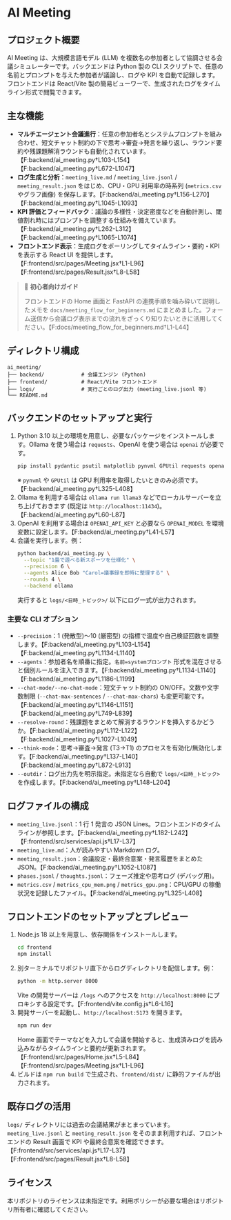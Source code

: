 # AI Meeting

## プロジェクト概要
AI Meeting は、大規模言語モデル (LLM) を複数名の参加者として協調させる会議シミュレーターです。バックエンドは Python 製の CLI スクリプトで、任意の名前とプロンプトを与えた参加者が議論し、ログや KPI を自動で記録します。フロントエンドは React/Vite 製の簡易ビューワーで、生成されたログをタイムライン形式で閲覧できます。

## 主な機能
- **マルチエージェント会議進行**：任意の参加者名とシステムプロンプトを組み合わせ、短文チャット制約の下で思考→審査→発言を繰り返し、ラウンド要約や残課題解消ラウンドも自動化されています。【F:backend/ai_meeting.py†L103-L154】【F:backend/ai_meeting.py†L672-L1047】
- **ログ生成と分析**：`meeting_live.md` / `meeting_live.jsonl` / `meeting_result.json` をはじめ、CPU・GPU 利用率の時系列 (`metrics.csv` やグラフ画像) を保存します。【F:backend/ai_meeting.py†L156-L270】【F:backend/ai_meeting.py†L1045-L1093】
- **KPI 評価とフィードバック**：議論の多様性・決定密度などを自動計測し、閾値割れ時にはプロンプトを調整する仕組みを備えています。【F:backend/ai_meeting.py†L262-L312】【F:backend/ai_meeting.py†L1065-L1074】
- **フロントエンド表示**：生成ログをポーリングしてタイムライン・要約・KPI を表示する React UI を提供します。【F:frontend/src/pages/Meeting.jsx†L1-L96】【F:frontend/src/pages/Result.jsx†L8-L58】

> 🔰 **初心者向けガイド**
>
> フロントエンドの Home 画面と FastAPI の連携手順を噛み砕いて説明したメモを `docs/meeting_flow_for_beginners.md` にまとめました。フォーム送信から会議ログ表示までの流れをざっくり知りたいときに活用してください。【F:docs/meeting_flow_for_beginners.md†L1-L44】

## ディレクトリ構成
```text
ai_meeting/
├── backend/            # 会議エンジン (Python)
├── frontend/           # React/Vite フロントエンド
├── logs/               # 実行ごとのログ出力 (meeting_live.jsonl 等)
└── README.md
```

## バックエンドのセットアップと実行
1. Python 3.10 以上の環境を用意し、必要なパッケージをインストールします。Ollama を使う場合は `requests`、OpenAI を使う場合は `openai` が必要です。
   ```bash
   pip install pydantic psutil matplotlib pynvml GPUtil requests openai
   ```
   ※ `pynvml` や `GPUtil` は GPU 利用率を取得したいときのみ必須です。【F:backend/ai_meeting.py†L325-L408】
2. Ollama を利用する場合は `ollama run llama3` などでローカルサーバーを立ち上げておきます (既定は `http://localhost:11434`)。【F:backend/ai_meeting.py†L60-L87】
3. OpenAI を利用する場合は `OPENAI_API_KEY` と必要なら `OPENAI_MODEL` を環境変数に設定します。【F:backend/ai_meeting.py†L41-L57】
4. 会議を実行します。例：
   ```bash
   python backend/ai_meeting.py \
     --topic "1畳で遊べる新スポーツを仕様化" \
     --precision 6 \
     --agents Alice Bob "Carol=議事録を即時に整理する" \
     --rounds 4 \
     --backend ollama
   ```
   実行すると `logs/<日時_トピック>/` 以下にログ一式が出力されます。

### 主要な CLI オプション
- `--precision`：1 (発散型)〜10 (厳密型) の指標で温度や自己検証回数を調整します。【F:backend/ai_meeting.py†L103-L154】【F:backend/ai_meeting.py†L1134-L1140】
- `--agents`：参加者名を順番に指定。`名前=systemプロンプト` 形式を混在させると個別ルールを注入できます。【F:backend/ai_meeting.py†L1134-L1140】【F:backend/ai_meeting.py†L1186-L1199】
- `--chat-mode/--no-chat-mode`：短文チャット制約の ON/OFF。文数や文字数制限 (`--chat-max-sentences` / `--chat-max-chars`) も変更可能です。【F:backend/ai_meeting.py†L1146-L1151】【F:backend/ai_meeting.py†L749-L839】
- `--resolve-round`：残課題をまとめて解消するラウンドを挿入するかどうか。【F:backend/ai_meeting.py†L112-L122】【F:backend/ai_meeting.py†L1027-L1049】
- `--think-mode`：思考→審査→発言 (T3→T1) のプロセスを有効化/無効化します。【F:backend/ai_meeting.py†L137-L140】【F:backend/ai_meeting.py†L872-L913】
- `--outdir`：ログ出力先を明示指定。未指定なら自動で `logs/<日時_トピック>` を作成します。【F:backend/ai_meeting.py†L148-L204】

## ログファイルの構成
- `meeting_live.jsonl`：1 行 1 発言の JSON Lines。フロントエンドのタイムラインが参照します。【F:backend/ai_meeting.py†L182-L242】【F:frontend/src/services/api.js†L17-L37】
- `meeting_live.md`：人が読みやすい Markdown ログ。
- `meeting_result.json`：会議設定・最終合意案・発言履歴をまとめた JSON。【F:backend/ai_meeting.py†L1052-L1087】
- `phases.jsonl` / `thoughts.jsonl`：フェーズ推定や思考ログ (デバッグ用)。
- `metrics.csv` / `metrics_cpu_mem.png` / `metrics_gpu.png`：CPU/GPU の稼働状況を記録したファイル。【F:backend/ai_meeting.py†L325-L408】

## フロントエンドのセットアップとプレビュー
1. Node.js 18 以上を用意し、依存関係をインストールします。
   ```bash
   cd frontend
   npm install
   ```
2. 別ターミナルでリポジトリ直下からログディレクトリを配信します。例：
   ```bash
   python -m http.server 8000
   ```
   Vite の開発サーバーは `/logs` へのアクセスを `http://localhost:8000` にプロキシする設定です。【F:frontend/vite.config.js†L6-L16】
3. 開発サーバーを起動し、`http://localhost:5173` を開きます。
   ```bash
   npm run dev
   ```
   Home 画面でテーマなどを入力して会議を開始すると、生成済みログを読み込みながらタイムラインと要約が更新されます。【F:frontend/src/pages/Home.jsx†L5-L84】【F:frontend/src/pages/Meeting.jsx†L1-L96】
4. ビルドは `npm run build` で生成され、`frontend/dist/` に静的ファイルが出力されます。

## 既存ログの活用
`logs/` ディレクトリには過去の会議結果がまとまっています。`meeting_live.jsonl` と `meeting_result.json` をそのまま利用すれば、フロントエンドの Result 画面で KPI や最終合意案を確認できます。【F:frontend/src/services/api.js†L17-L37】【F:frontend/src/pages/Result.jsx†L8-L58】

## ライセンス
本リポジトリのライセンスは未指定です。利用ポリシーが必要な場合はリポジトリ所有者に確認してください。

